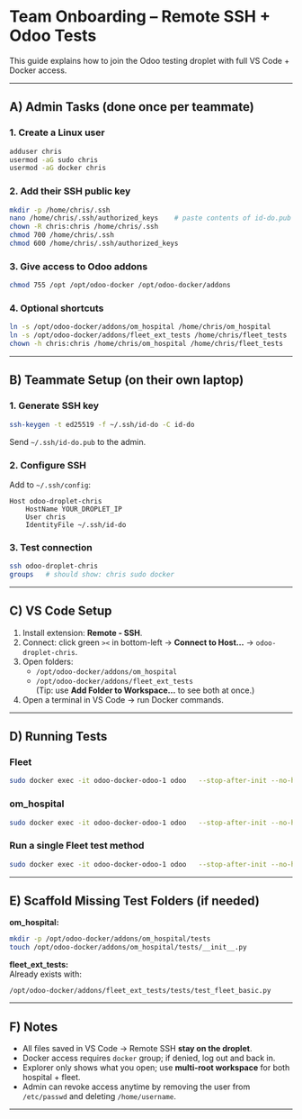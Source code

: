 # Team Onboarding – Remote SSH + Odoo Tests

This guide explains how to join the Odoo testing droplet with full VS Code + Docker access.  

---

## A) Admin Tasks (done once per teammate)

### 1. Create a Linux user
```bash
adduser chris
usermod -aG sudo chris
usermod -aG docker chris
```

### 2. Add their SSH public key
```bash
mkdir -p /home/chris/.ssh
nano /home/chris/.ssh/authorized_keys    # paste contents of id-do.pub
chown -R chris:chris /home/chris/.ssh
chmod 700 /home/chris/.ssh
chmod 600 /home/chris/.ssh/authorized_keys
```

### 3. Give access to Odoo addons
```bash
chmod 755 /opt /opt/odoo-docker /opt/odoo-docker/addons
```

### 4. Optional shortcuts
```bash
ln -s /opt/odoo-docker/addons/om_hospital /home/chris/om_hospital
ln -s /opt/odoo-docker/addons/fleet_ext_tests /home/chris/fleet_tests
chown -h chris:chris /home/chris/om_hospital /home/chris/fleet_tests
```

---

## B) Teammate Setup (on their own laptop)

### 1. Generate SSH key
```bash
ssh-keygen -t ed25519 -f ~/.ssh/id-do -C id-do
```
Send `~/.ssh/id-do.pub` to the admin.

### 2. Configure SSH
Add to `~/.ssh/config`:
```
Host odoo-droplet-chris
    HostName YOUR_DROPLET_IP
    User chris
    IdentityFile ~/.ssh/id-do
```

### 3. Test connection
```bash
ssh odoo-droplet-chris
groups   # should show: chris sudo docker
```

---

## C) VS Code Setup

1. Install extension: **Remote - SSH**.  
2. Connect: click green `><` in bottom-left → **Connect to Host…** → `odoo-droplet-chris`.  
3. Open folders:
   - `/opt/odoo-docker/addons/om_hospital`  
   - `/opt/odoo-docker/addons/fleet_ext_tests`  
   (Tip: use **Add Folder to Workspace…** to see both at once.)  
4. Open a terminal in VS Code → run Docker commands.

---

## D) Running Tests

### Fleet
```bash
sudo docker exec -it odoo-docker-odoo-1 odoo   --stop-after-init --no-http --workers=0   -d odoo_ut_fleet -u fleet_ext_tests   --without-demo=all --test-tags /fleet_ext_tests   --log-level=error --log-handler=odoo.tests:INFO
```

### om_hospital
```bash
sudo docker exec -it odoo-docker-odoo-1 odoo   --stop-after-init --no-http --workers=0   -d odoo_ut_hospital -u om_hospital   --without-demo=all --test-tags /om_hospital   --log-level=error --log-handler=odoo.tests:INFO
```

### Run a single Fleet test method
```bash
sudo docker exec -it odoo-docker-odoo-1 odoo   --stop-after-init --no-http --workers=0   -d odoo_ut_fleet -u fleet_ext_tests   --without-demo=all   --test-tags /fleet_ext_tests/test_fleet_basic:TestFleetExternal:test_odometer_log   --log-level=error --log-handler=odoo.tests:INFO
```

---

## E) Scaffold Missing Test Folders (if needed)

**om_hospital:**
```bash
mkdir -p /opt/odoo-docker/addons/om_hospital/tests
touch /opt/odoo-docker/addons/om_hospital/tests/__init__.py
```

**fleet_ext_tests:**  
Already exists with:
```
/opt/odoo-docker/addons/fleet_ext_tests/tests/test_fleet_basic.py
```

---

## F) Notes

- All files saved in VS Code → Remote SSH **stay on the droplet**.  
- Docker access requires `docker` group; if denied, log out and back in.  
- Explorer only shows what you open; use **multi-root workspace** for both hospital + fleet.  
- Admin can revoke access anytime by removing the user from `/etc/passwd` and deleting `/home/username`.

---
 
